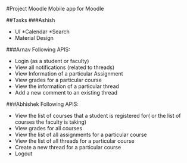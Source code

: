 #Project Moodle
Mobile app for Moodle

##Tasks
###Ashish
* UI
    *Calendar
    *Search
* Material Design

###Arnav
Following APIS:
* Login (as a student or faculty)
* View all notifications (related to threads)
* View Information of a particular Assignment
* View grades for a particular course
* View the information of a particular thread
* Add a new comment to an existing thread

###Abhishek
Following APIS:
* View the list of courses that a student is registered for( or the list of courses the faculty is taking)
* View grades for all courses
* View the list of all assignments for a particular course
* View the list of all threads for a particular course
* Create a new thread for a particular course
* Logout